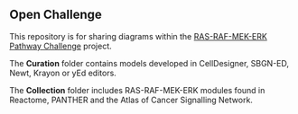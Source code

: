 ## Open Challenge

This repository is for sharing diagrams within the [RAS-RAF-MEK-ERK Pathway Challenge](https://sbgn.github.io/openchallenge) project.  

The **Curation** folder contains models developed in CellDesigner, SBGN-ED, Newt, Krayon or yEd editors.  

The **Collection** folder includes RAS-RAF-MEK-ERK modules found in Reactome, PANTHER and the Atlas of Cancer Signalling Network.
